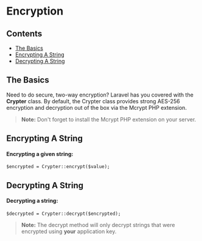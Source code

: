 # Encryption

## Contents

- [The Basics](#the-basics)
- [Encrypting A String](#encrypt)
- [Decrypting A String](#decrypt)

<a name="the-basics"></a>
## The Basics

Need to do secure, two-way encryption? Laravel has you covered with the **Crypter** class. By default, the Crypter class provides strong AES-256 encryption and decryption out of the box via the Mcrypt PHP extension.

> **Note:** Don't forget to install the Mcrypt PHP extension on your server.

<a name="encrypt"></a>
## Encrypting A String

#### Encrypting a given string:

	$encrypted = Crypter::encrypt($value);

<a name="decrypt"></a>
## Decrypting A String

#### Decrypting a string:

	$decrypted = Crypter::decrypt($encrypted);

> **Note:** The decrypt method will only decrypt strings that were encrypted using **your** application key.